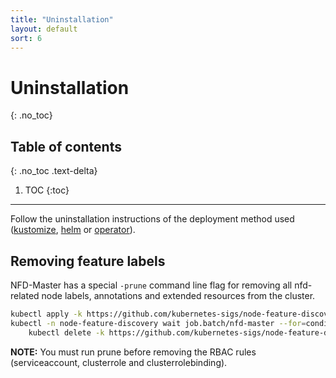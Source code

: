 ```yaml
---
title: "Uninstallation"
layout: default
sort: 6
---
```


# Uninstallation
{: .no_toc}

## Table of contents
{: .no_toc .text-delta}

1. TOC
{:toc}

---

Follow the uninstallation instructions of the deployment method used
([kustomize](kustomize#uninstallation),
[helm](helm#uninstalling-the-chart) or
[operator](operator#uninstallation)).

## Removing feature labels

NFD-Master has a special `-prune` command line flag for removing all
nfd-related node labels, annotations and extended resources from the cluster.

```bash
kubectl apply -k https://github.com/kubernetes-sigs/node-feature-discovery/deployment/overlays/prune?ref={{ site.release }}
kubectl -n node-feature-discovery wait job.batch/nfd-master --for=condition=complete && \
    kubectl delete -k https://github.com/kubernetes-sigs/node-feature-discovery/deployment/overlays/prune?ref={{ site.release }}
```

**NOTE:** You must run prune before removing the RBAC rules (serviceaccount,
clusterrole and clusterrolebinding).
